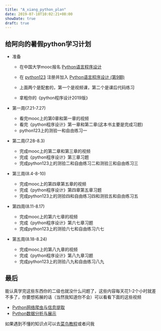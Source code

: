 ```yaml
---
title: "A_xiang_python_plan"
date: 2019-07-18T10:02:21+08:00
showDate: true
draft: true
---
```


## 给阿向的暑假python学习计划

* 准备

    * 在中国大学mooc报名 [Python语言程序设计](https://www.icourse163.org/learn/BIT-268001)

    * 在 [python123](https://python123.io/) 注册并加入 [Python语言程序设计 (第9期)](https://python123.io/student/courses/934/intro)

    * 上面两个是配套的，第一个是视频课，第二个是课后代码练习
    * 拿粗你的《python程序设计2019版》

* 第一周(7.21-7.27)

    * 看完mooc上的第0章和第一章的视频
    * 看完《python程序设计》第一章和第二章(这本书主要是完成习题)
    * python123上的测验一和自由练习一

* 第二周(7.28-8.3)

    * 完成mooc上的第二章和第三章的视频
    * 完成《python程序设计》第三章习题
    * 完成python123上的测验二和自由练习二和测验三和自由练习三

* 第三周(8.4-8-10)

    * 完成mooc上的第四章第五章的视频
    * 完成《python程序设计》第四章第五章习题
    * 完成python123上的测验四和自由练习四和测验五和自由练习五

* 第四周(8.11-8.17)

    * 完成mooc上的第六七章的视频
    * 完成《python程序设计》第六七章习题
    * 完成python123上的测验六七和自由练习六七
    
* 第五周(8.18-8.24)

    * 完成mooc上的第八九章的视频
    * 完成《python程序设计》第八九章习题
    * 完成python123上的测验八九和自由练习八九

## 最后

能认真学完这些东西你的二级也就没什么问题了，这些内容每天花1-2个小时就差不多了，你要想拓展的话（当然我知道你不会）可以看看下面的这些视频

* [Python网络爬虫与信息提取](https://www.icourse163.org/course/BIT-1001870001)
* [Python数据分析与展示](https://www.icourse163.org/course/BIT-1001870002)

如果遇到不懂的知识点可以去[菜鸟教程](https://www.runoob.com/python3/python3-tutorial.html)或者问我







